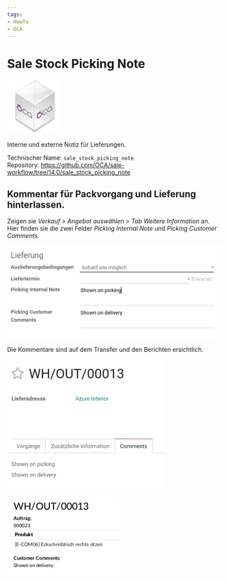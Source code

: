 ```yaml
---
tags:
- HowTo
- OCA
---
```

# Sale Stock Picking Note
![icon_oca_app](assets/icon_oca_app.png)

Interne und externe Notiz für Lieferungen.

Technischer Name: `sale_stock_picking_note`\
Repository: <https://github.com/OCA/sale-workflow/tree/14.0/sale_stock_picking_note>

## Kommentar für Packvorgang und Lieferung hinterlassen.

Zeigen sie *Verkauf > Angebot auswählen > Tab Weitere Information* an. Hier finden sie die zwei Felder *Picking Internal Note* und *Picking Customer Comments*.

![](assets/Sale%20Stock%20Picking%20Note.png)

Die Kommentare sind auf dem Transfer und den Berichten ersichtlich.

![](assets/Sale%20Stock%20Picking%20Note%20Transfer.png)

![](assets/Sale%20Stock%20Picking%20Note%20Lieferschein.png)